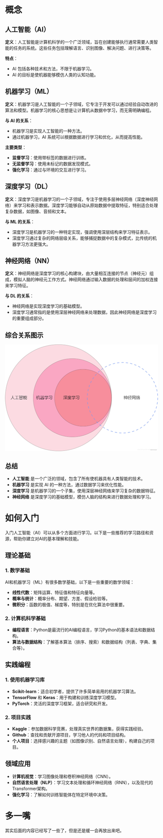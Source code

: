 # 概念

## 人工智能（AI）

**定义**：人工智能是计算机科学的一个广泛领域，旨在创建能够执行通常需要人类智能的任务的系统。这些任务包括理解语言、识别图像、解决问题、进行决策等。

**特点**：
- AI 包括各种技术和方法，不限于机器学习。
- AI 的目标是使机器能够模仿人类的认知功能。

## 机器学习（ML）

**定义**：机器学习是人工智能的一个子领域，它专注于开发可以通过经验自动改进的算法和模型。机器学习的核心思想是让计算机从数据中学习，而无需明确编程。

**与 AI 的关系**：
- 机器学习是实现人工智能的一种方法。
- 通过机器学习，AI 系统可以根据数据进行学习和优化，从而提高性能。

**主要类型**：
- **监督学习**：使用带标签的数据进行训练。
- **无监督学习**：使用未标记的数据发现模式。
- **强化学习**：通过与环境的交互进行学习。

## 深度学习（DL）

**定义**：深度学习是机器学习的一个子领域，专注于使用多层神经网络（深度神经网络）来学习和表示数据。深度学习能够自动从原始数据中提取特征，特别适合处理复杂数据，如图像、音频和文本。

**与 ML 的关系**：
- 深度学习是机器学习的一种特定实现，强调使用深层结构来学习特征表示。
- 深度学习通过复杂的网络层级关系，能够捕捉数据中的复杂模式，比传统的机器学习方法更强大。

## 神经网络（NN）

**定义**：神经网络是深度学习的核心构建块，由大量相互连接的节点（神经元）组成，模拟人脑的神经元工作方式。神经网络通过输入数据的处理和层间的加权连接来学习特征。

**与 DL 的关系**：
- 神经网络是实现深度学习的基础模型。
- 深度学习通常指的是使用深层神经网络来处理数据，因此神经网络是深度学习的重要组成部分。

## 综合关系图示

![关系图](Image/image01.png)

## 总结

- **人工智能** 是一个广泛的领域，包含了所有使机器具有人类智能的技术。
- **机器学习** 是实现 AI 的一种方法，通过数据学习来优化性能。
- **深度学习** 是机器学习的一个子集，使用深层神经网络来学习复杂的数据特征。
- **神经网络** 是深度学习的基础模型，模仿人脑的结构来进行数据处理和学习。

# 如何入门

入门人工智能（AI）可以从多个方面进行学习。以下是一些推荐的学习路径和资源，帮助你建立对AI的基本理解和技能。

## 理论基础

### 1. 数学基础
AI和机器学习（ML）有很多数学基础，以下是一些重要的数学领域：
- **线性代数**：矩阵运算、特征值和特征向量等。
- **概率与统计**：概率分布、期望、方差、假设检验等。
- **微积分**：函数的极值、梯度等，特别是在优化算法中很重要。

### 2. 计算机科学基础
- **编程语言**：Python是最流行的AI编程语言，学习Python的基本语法和数据结构。
- **算法与数据结构**：了解基本算法（排序、搜索）和数据结构（列表、字典、集合等）。

## 实践编程

### 1. 使用机器学习库

- **Scikit-learn**：适合初学者，提供了许多简单易用的机器学习算法。
- **TensorFlow** 和 **Keras**：用于构建和训练深度学习模型。
- **PyTorch**：灵活的深度学习框架，适合研究和开发。

### 2. 项目实践

- **Kaggle**：参加数据科学竞赛，处理真实世界的数据集，获得实践经验。
- **Github**：查找和贡献开源项目，学习他人的代码和项目结构。
- **个人项目**：选择感兴趣的主题（如图像识别、自然语言处理），构建自己的项目。

## 领域应用

- **计算机视觉**：学习图像处理和卷积神经网络（CNN）。
- **自然语言处理（NLP）**：学习文本处理和循环神经网络（RNN），以及现代的Transformer架构。
- **强化学习**：了解如何训练智能体在特定环境中决策。

# 多一嘴
其实后面的内容已经写了一些了，但是还是缓一会再放出来吧。